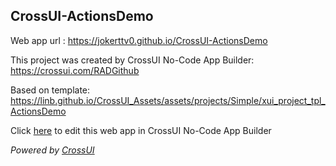 ## CrossUI-ActionsDemo
Web app url : https://jokerttv0.github.io/CrossUI-ActionsDemo

This project was created by CrossUI No-Code App Builder: https://crossui.com/RADGithub

Based on template: https://linb.github.io/CrossUI_Assets/assets/projects/Simple/xui_project_tpl_ActionsDemo

Click [here](https://crossui.com/RADGithub/#!from=github&owner=jokerttv0&repo=CrossUI-ActionsDemo) to edit this web app in CrossUI No-Code App Builder

<i>Powered by [CrossUI](https://crossui.com)</i>

